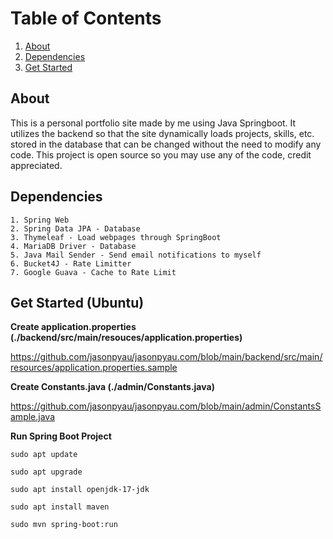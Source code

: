 # Table of Contents
1. [About](#About)
2. [Dependencies](#Dependencies)
3. [Get Started](#GetStarted)


## About <a name="About"></a>
This is a personal portfolio site made by me using Java Springboot. It utilizes the backend so that the site dynamically loads projects, skills, etc. stored in the database that can be changed without the need to modify any code. This project is open source so you may use any of the code, credit appreciated. 

## Dependencies <a name="Dependencies"></a>
```
1. Spring Web
2. Spring Data JPA - Database
3. Thymeleaf - Load webpages through SpringBoot
4. MariaDB Driver - Database
5. Java Mail Sender - Send email notifications to myself
6. Bucket4J - Rate Limitter
7. Google Guava - Cache to Rate Limit
```

## Get Started (Ubuntu) <a name="GetStarted"></a>

**Create application.properties (./backend/src/main/resouces/application.properties)**

https://github.com/jasonpyau/jasonpyau.com/blob/main/backend/src/main/resources/application.properties.sample

**Create Constants.java (./admin/Constants.java)**

https://github.com/jasonpyau/jasonpyau.com/blob/main/admin/ConstantsSample.java

**Run Spring Boot Project**
```
sudo apt update

sudo apt upgrade

sudo apt install openjdk-17-jdk

sudo apt install maven

sudo mvn spring-boot:run
```
